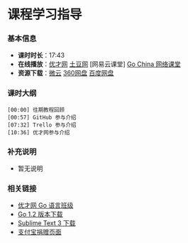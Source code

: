 # 课程学习指导

### 基本信息

- **课时时长**：17:43
- **在线播放**：[优才网](http://www.ucai.cn/course/chapter/134/3699/6825) [土豆网](http://www.tudou.com/programs/view/k4VPfQ9ZQAM/) [网易云课堂] [Go China 网络课堂](http://edu.go-china.org/course/3/learn#lesson/28)
- **资源下载**：[微云](http://url.cn/MMOuSk) [360网盘](http://yunpan.cn/Qz8hY3CCjaVqY) [百度网盘](http://pan.baidu.com/s/1qWEY8Lu#dir/path=%2FGo%2FVideo_Courses%2FGo%E5%90%8D%E5%BA%93%E8%AE%B2%E8%A7%A3%2F00-introduction)

### 课时大纲

	[00:00] 往期教程回顾
	[00:57] GitHub 参与介绍
	[07:32] Trello 参与介绍
	[10:36] 优才网参与介绍
	
### 补充说明

- 暂无说明

### 相关链接

- [优才网 Go 语言班级](http://www.ucai.cn/app/group/15/bbs)
- [Go 1.2 版本下载](http://www.golangtc.com/download)
- [Sublime Text 3 下载](http://www.sublimetext.com/3)
- [支付宝捐赠页面](https://me.alipay.com/obahua)
